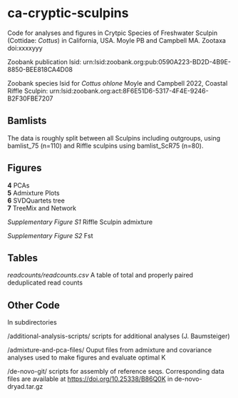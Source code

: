 # ca-cryptic-sculpins
Code for analyses and figures in Crytpic Species of Freshwater Sculpin (Cottidae: _Cottus_) in California, USA. Moyle PB and Campbell MA. Zootaxa doi:xxxxyyy     

Zoobank publication lsid: urn:lsid:zoobank.org:pub:0590A223-BD2D-4B9E-8850-BEE818CA4D08      
     
Zoobank species lsid for _Cottus ohlone_ Moyle and Campbell 2022, Coastal Riffle Sculpin: urn:lsid:zoobank.org:act:8F6E51D6-5317-4F4E-9246-B2F30FBE7207       


## Bamlists
The data is roughly split between all Sculpins including outgroups, using bamlist_75 (n=110) and Riffle sculpins using bamlist_ScR75 (n=80).

## Figures
__4__ PCAs       
__5__ Admixture Plots      
__6__ SVDQuartets tree      
__7__ TreeMix and Network

_Supplementary Figure S1_ Riffle Sculpin admixture       

_Supplementary Figure S2_ Fst    

## Tables
_readcounts/readcounts.csv_ A table of total and properly paired deduplicated read counts     
 

## Other Code    
In subdirectories         
     
/additional-analysis-scripts/ scripts for additional analyses (J. Baumsteiger)

/admixture-and-pca-files/ Ouput files from admixture and covariance analyses used to make figures and evaluate optimal K     

/de-novo-git/ scripts for assembly of reference seqs. Corresponding data files are available at https://doi.org/10.25338/B86Q0K in de-novo-dryad.tar.gz      
      
